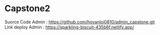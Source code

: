 # Capstone2
Suorce Code Admin : https://github.com/hovanloi0810/admin_capstone.git
Link deploy Admin : https://sparkling-biscuit-435b6f.netlify.app/
